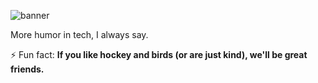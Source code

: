 ![banner](https://user-images.githubusercontent.com/84875271/160257580-6826b14d-6a9f-45d7-ae3f-97f424afdc79.jpg)

More humor in tech, I always say.

⚡ Fun fact: **If you like hockey and birds (or are just kind), we'll be great friends.**
